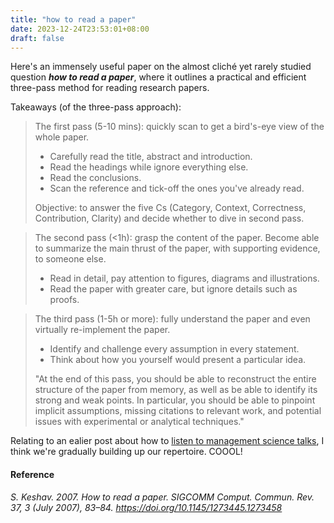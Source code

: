 ```yaml
---
title: "how to read a paper"
date: 2023-12-24T23:53:01+08:00
draft: false
---
```


Here's an immensely useful paper on the almost cliché yet rarely studied question ***how to read a paper***, where it outlines a practical and efficient three-pass method for reading research papers.

Takeaways (of the three-pass approach):

> The first pass (5-10 mins): quickly scan to get a bird's-eye view of the whole paper.
>
> - Carefully read the title, abstract and introduction.
> - Read the headings while ignore everything else.
> - Read the conclusions.
> - Scan the reference and tick-off the ones you've already read.
>
> Objective: to answer the five Cs (Category, Context, Correctness, Contribution, Clarity) and decide whether to dive in second pass.

> The second pass (<1h):  grasp the content of the paper. Become able to summarize the main thrust of the paper, with supporting evidence, to someone else.
>
> - Read in detail, pay attention to figures, diagrams and illustrations.
> - Read the paper with greater care, but ignore details such as proofs.

> The third pass (1-5h or more): fully understand the paper and even virtually re-implement the paper.
>
> - Identify and challenge every assumption in every statement.
> - Think about how you yourself would present a particular idea.
>
> "At the end of this pass, you should be able to reconstruct the entire structure of the paper from memory, as well as be able to identify its strong and weak points. In particular, you should be able to pinpoint implicit assumptions, missing citations to relevant work, and potential issues with experimental or analytical techniques."

Relating to an ealier post about how to [listen to management science talks](https://aritang.github.io/posts/how_to_listen_to_ms_talks/), I think we're gradually building up our repertoire. COOOL!

#### Reference

*S. Keshav. 2007. How to read a paper. SIGCOMM Comput. Commun. Rev. 37, 3 (July 2007), 83–84. https://doi.org/10.1145/1273445.1273458*
